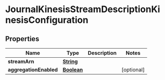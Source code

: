 

# JournalKinesisStreamDescriptionKinesisConfiguration


## Properties

| Name | Type | Description | Notes |
|------------ | ------------- | ------------- | -------------|
|**streamArn** | [**String**](String.md) |  |  |
|**aggregationEnabled** | [**Boolean**](Boolean.md) |  |  [optional] |



